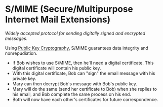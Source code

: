 # S/MIME (Secure/Multipurpose Internet Mail Extensions)

_Widely accepted protocol for sending digitally signed and encrypted messages_.

Using [Public Key Cryptography](https://www.ibm.com/docs/en/ztpf/2023?topic=concepts-public-key-cryptography), S/MIME guarantees data integrity and nonrepudiation.&#x20;

* If Bob wishes to use S/MIME, then he'll need a digital certificate. This digital certificate will contain his public key.&#x20;
* With this digital certificate, Bob can "sign" the email message with his private key.&#x20;
* Mary can then decrypt Bob's message with Bob's public key.&#x20;
* Mary will do the same (send her certificate to Bob) when she replies to his email, and Bob complete the same process on his end.
* Both will now have each other's certificates for future correspondence.&#x20;

<figure><img src="https://tryhackme-images.s3.amazonaws.com/user-uploads/5c549500924ec576f953d9fc/room-content/27cb0b439d172324f453e57c9cbf7ac0.png" alt=""><figcaption></figcaption></figure>
